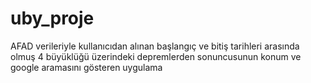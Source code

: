 # uby_proje
AFAD verileriyle kullanıcıdan alınan başlangıç ve bitiş tarihleri arasında olmuş 4 büyüklüğü üzerindeki depremlerden sonuncusunun konum ve google aramasını gösteren uygulama
